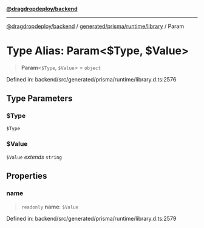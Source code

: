 [**@dragdropdeploy/backend**](../../../../../README.md)

***

[@dragdropdeploy/backend](../../../../../README.md) / [generated/prisma/runtime/library](../README.md) / Param

# Type Alias: Param\<$Type, $Value\>

> **Param**\<`$Type`, `$Value`\> = `object`

Defined in: backend/src/generated/prisma/runtime/library.d.ts:2576

## Type Parameters

### $Type

`$Type`

### $Value

`$Value` *extends* `string`

## Properties

### name

> `readonly` **name**: `$Value`

Defined in: backend/src/generated/prisma/runtime/library.d.ts:2579

